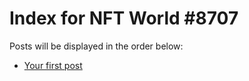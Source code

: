 # Index for NFT World #8707
Posts will be displayed in the order below:

- [Your first post](./001-first.md)

